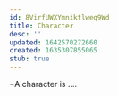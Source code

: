 ```yaml
---
id: 8VirfUWXYmniktlweq9Wd
title: Character
desc: ''
updated: 1642570272660
created: 1635307855065
stub: true
---
```


¬A character is ....
